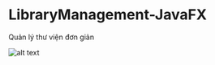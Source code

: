 # LibraryManagement-JavaFX
Quản lý thư viện đơn giản

![alt text](https://github.com/VietHoang319/LibraryManagement-JavaFX)
